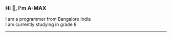 ### Hi 👋, I'm A-MAX

I am a programmer from Bangalore India 
<br>
I am currently studying in grade 8

<hr>
